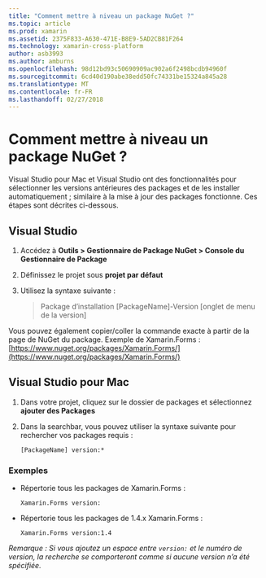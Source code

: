 ```yaml
---
title: "Comment mettre à niveau un package NuGet ?"
ms.topic: article
ms.prod: xamarin
ms.assetid: 2375F833-A630-471E-B8E9-5AD2CB81F264
ms.technology: xamarin-cross-platform
author: asb3993
ms.author: amburns
ms.openlocfilehash: 98d12bd93c50690909ac902a6f2498bcdb94960f
ms.sourcegitcommit: 6cd40d190abe38edd50fc74331be15324a845a28
ms.translationtype: MT
ms.contentlocale: fr-FR
ms.lasthandoff: 02/27/2018
---
```

# <a name="how-do-i-downgrade-a-nuget-package"></a>Comment mettre à niveau un package NuGet ?

Visual Studio pour Mac et Visual Studio ont des fonctionnalités pour sélectionner les versions antérieures des packages et de les installer automatiquement ; similaire à la mise à jour des packages fonctionne. Ces étapes sont décrites ci-dessous.

## <a name="visual-studio"></a>Visual Studio
1. Accédez à **Outils > Gestionnaire de Package NuGet > Console du Gestionnaire de Package**
2. Définissez le projet sous **projet par défaut**
3. Utilisez la syntaxe suivante :

    > Package d’installation [PackageName]-Version [onglet de menu de la version]

Vous pouvez également copier/coller la commande exacte à partir de la page de NuGet du package. Exemple de Xamarin.Forms : [https://www.nuget.org/packages/Xamarin.Forms/](https://www.nuget.org/packages/Xamarin.Forms/)

## <a name="visual-studio-for-mac"></a>Visual Studio pour Mac
1. Dans votre projet, cliquez sur le dossier de packages et sélectionnez **ajouter des Packages**
2. Dans la searchbar, vous pouvez utiliser la syntaxe suivante pour rechercher vos packages requis :

    `[PackageName] version:*`

### <a name="examples"></a>Exemples 
- Répertorie tous les packages de Xamarin.Forms : 

    `Xamarin.Forms version:`
- Répertorie tous les packages de 1.4.x Xamarin.Forms : 


    `Xamarin.Forms version:1.4`

*Remarque : Si vous ajoutez un espace entre `version:` et le numéro de version, la recherche se comporteront comme si aucune version n’a été spécifiée.*

